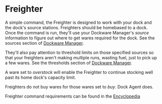 # Freighter #

A simple command, the Freighter is designed to work with your dock and the dock's source stations.  Freighters should be homebased to a dock. Once the command is run, they'll use your Dockware Manager's _source_ information to figure out where to get wares required for the dock.  See the sources section of [Dockware Manager](Feature_Dockware_Manager.md).

They'll also pay attention to threshold limits on those specified sources so that your freighters aren't making multiple runs, wasting fuel, just to pick up a few wares.  See the thresholds section of [Dockware Manager](Feature_Dockware_Manager.md).

A ware set to _overstock_ will enable the Freighter to continue stocking well past its home dock's capacity limit.

Freighters do not buy wares for those wares set to _buy_.  Dock Agent does.

Freighter command requirements can be found in the [Encyclopedia](Feature_Encyclopedia_Update.md)